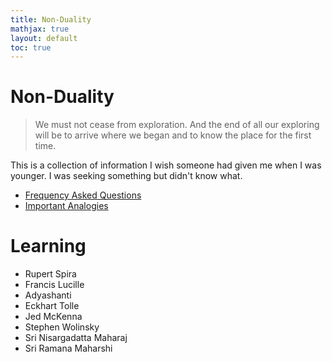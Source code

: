 ```yaml
---
title: Non-Duality
mathjax: true
layout: default
toc: true
---
```


# Non-Duality

> We must not cease from exploration. And the end of all our exploring will be to arrive where we began and to know the place for the first time.

This is a collection of information I wish someone had given me when I was younger. I was seeking something but didn't know what.


* [Frequency Asked Questions](FAQ.html)
* [Important Analogies](Analogies.html)


# Learning 


* Rupert Spira
* Francis Lucille
* Adyashanti
* Eckhart Tolle
* Jed McKenna
* Stephen Wolinsky
* Sri Nisargadatta Maharaj
* Sri Ramana Maharshi

